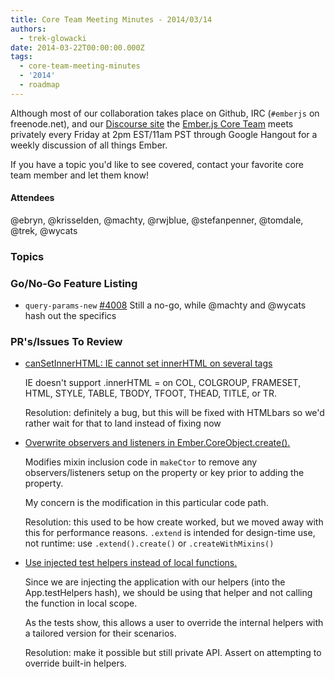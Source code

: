 ```yaml
---
title: Core Team Meeting Minutes - 2014/03/14
authors:
  - trek-glowacki
date: 2014-03-22T00:00:00.000Z
tags:
  - core-team-meeting-minutes
  - '2014'
  - roadmap
---
```



Although most of our collaboration takes place on Github, IRC
(`#emberjs` on freenode.net), and our [Discourse site](http://discuss.emberjs.com/)
the [Ember.js Core Team](/team) meets privately every
Friday at 2pm EST/11am PST through Google Hangout for a weekly
discussion of all things Ember.

If you have a topic you'd like to see covered, contact your favorite
core team member and let them know!

#### Attendees

@ebryn, @krisselden, @machty, @rwjblue, @stefanpenner, @tomdale, @trek, @wycats

### Topics

### Go/No-Go Feature Listing

* `query-params-new` [#4008](https://github.com/emberjs/ember.js/pull/4008)
     Still a no-go, while @machty and @wycats hash out the specifics


### PR's/Issues To Review

* [canSetInnerHTML: IE cannot set innerHTML on several tags](https://github.com/emberjs/ember.js/pull/4496)

  IE doesn't support .innerHTML = on COL, COLGROUP, FRAMESET, HTML, STYLE, TABLE, TBODY, TFOOT, THEAD, TITLE, or TR.

  Resolution: definitely a bug, but this will be fixed with HTMLbars so we'd rather wait for that to
  land instead of fixing now

* [Overwrite observers and listeners in Ember.CoreObject.create().](https://github.com/emberjs/ember.js/pull/4360)

  Modifies mixin inclusion code in `makeCtor` to remove any observers/listeners setup on the property or key prior
  to adding the property.

  My concern is the modification in this particular code path.

  Resolution: this used to be how create worked, but we moved away with this for performance reasons. `.extend`
  is intended for design-time use, not runtime: use `.extend().create()` or `.createWithMixins()`

* [Use injected test helpers instead of local functions.](https://github.com/emberjs/ember.js/pull/4520)

  Since we are injecting the application with our helpers (into the App.testHelpers hash), we should be using
  that helper and not calling the function in local scope.

  As the tests show, this allows a user to override the internal helpers with a tailored version for their scenarios.

  Resolution: make it possible but still private API. Assert on attempting to override built-in helpers.

